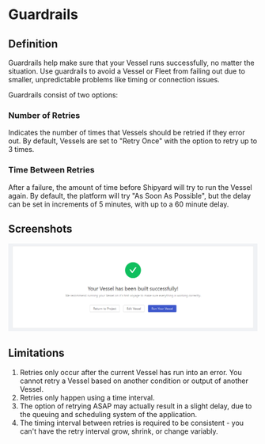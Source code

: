 # Guardrails

## Definition

Guardrails help make sure that your Vessel runs successfully, no matter the situation. Use guardrails to avoid a Vessel or Fleet from failing out due to smaller, unpredictable problems like timing or connection issues.   
  
Guardrails consist of two options:

### **Number of Retries**

Indicates the number of times that Vessels should be retried if they error out. By default, Vessels are set to "Retry Once" with the option to retry up to 3 times. 

### **Time Between Retries**

After a failure, the amount of time before Shipyard will try to run the Vessel again. By default, the platform will try "As Soon As Possible", but the delay can be set in increments of 5 minutes, with up to a 60 minute delay.

## Screenshots

![](../../.gitbook/assets/image%20%2814%29.png)

## Limitations

1. Retries only occur after the current Vessel has run into an error. You cannot retry a Vessel based on another condition or output of another Vessel.
2. Retries only happen using a time interval.
3. The option of retrying ASAP may actually result in a slight delay, due to the queuing and scheduling system of the application.
4. The timing interval between retries is required to be consistent - you can't have the retry interval grow, shrink, or change variably.


